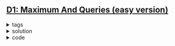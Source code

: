 ## [D1: Maximum And Queries (easy version)](https://codeforces.com/contest/1903/problem/D1)

<details>
  <summary>tags</summary>

    | greedy | brute force | bitmask |
    
</details>

<details>
  <summary>solution</summary>

    From the 63th digit to the 0th digit, calculate the cost to make all elements' that digit on.
    And update every elements' value if modified.
  
</details>

<details>
  <summary>code</summary>

  ```c++
  int main () {
      ios::sync_with_stdio(false); cin.tie(0);
      int n, q;  cin >> n >> q;
      vector<ll> ini(n), arr(n);
      for (int i = 0; i < n; i++) cin >> ini[i];
  
      while (q--) {
          arr = ini;
          ll k, ans = 0;  cin >> k;
          for (ll i = 61 - __lg(n); i >= 0; i--) {
              ll sum = 0, c = (1LL << i);
              for (int j = 0; j < n; j++) {
                  ll a = arr[j] & c, b = arr[j] % c;
                  if (a == 0) {
                      sum += c - b;
                  }
              }
              if (sum > k) continue;
              k -= sum;
              ans += 1LL << i;
              for (int j = 0; j < n; j++) {
                  ll a = arr[j] & c;
                  if (a == 0) arr[j] = 0;
                  else arr[j] %= c;
              }
          }
          cout << ans << '\n';
      }
  }
  ```

</details>

<br>
